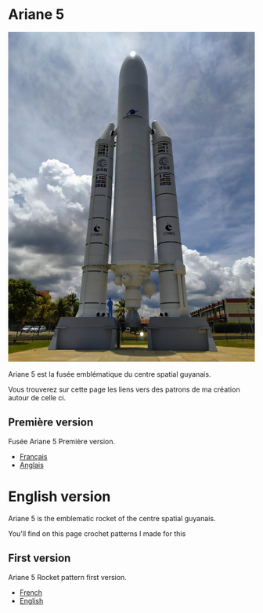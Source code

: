 # Ariane 5

![Ariane](../../media/ArianeKourou.jpg)

Ariane 5 est la fusée emblématique du centre spatial guyanais.

Vous trouverez sur cette page les liens vers des patrons de ma création autour de celle ci.

## Première version
Fusée Ariane 5 Première version.

* [Français](./v1/fr/Ariane5.md)
* [Anglais](./v1/en/Ariane5.md)

# English version

Ariane 5 is the emblematic rocket of the centre spatial guyanais.

You'll find on this page crochet patterns I made for this

## First version

Ariane 5 Rocket pattern first version.

* [French](./v1/fr/Ariane5.md)
* [English](./v1/en/Ariane5.md)
